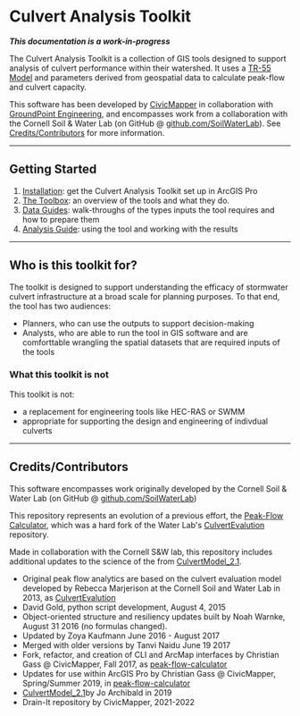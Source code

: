 # Culvert Analysis Toolkit

***This documentation is a work-in-progress***

The Culvert Analysis Toolkit is a collection of GIS tools designed to support analysis of culvert performance within their watershed. It uses a [TR-55 Model](https://www.nrcs.usda.gov/Internet/FSE_DOCUMENTS/stelprdb1044171.pdf) and parameters derived from geospatial data to calculate peak-flow and culvert capacity.

This software has been developed by [CivicMapper](https://www.civicmapper.com) in collaboration with [GroundPoint Engineering](https://groundpoint-engineering.com/), and encompasses work from a collaboration with the Cornell Soil & Water Lab (on GitHub @ [github.com/SoilWaterLab](https://github.com/SoilWaterLab)). See [Credits/Contributors](index.md#creditscontributors) for more information.

---

## Getting Started

1. [Installation](installation.md): get the Culvert Analysis Toolkit set up in ArcGIS Pro
2. [The Toolbox](agp-python-toolbox.md): an overview of the tools and what they do.
3. [Data Guides](data-overview.md): walk-throughs of the types inputs the tool requires and how to prepare them
4. [Analysis Guide](analysis-guide-overview.md): using the tool and working with the results

---

## Who is this toolkit for?

The toolkit is designed to support understanding the efficacy of stormwater culvert infrastructure at a broad scale for planning purposes. To that end, the tool has two audiences:

* Planners, who can use the outputs to support decision-making
* Analysts, who are able to run the tool in GIS software and are comforttable wrangling the spatial datasets that are required inputs of the tools

### What this toolkit is not

This toolkit is not:

* a replacement for engineering tools like HEC-RAS or SWMM
* appropriate for supporting the design and engineering of indivdual culverts

---

## Credits/Contributors

This software encompasses work originally developed by the Cornell Soil & Water Lab (on GitHub @ [github.com/SoilWaterLab](https://github.com/SoilWaterLab))

This repository represents an evolution of a previous effort, the [Peak-Flow Calculator](https://github.com/civicmapper/peak-flow-calculator/), which was a hard fork of the Water Lab's [CulvertEvalution](https://github.com/SoilWaterLab/CulvertEvaluation) repository. 

Made in collaboration with the Cornell S&W lab, this repository includes additional updates to the science of the from [CulvertModel_2.1](https://github.com/SoilWaterLab/CulvertModel_2.1).

* Original peak flow analytics are based on the culvert evaluation model developed by Rebecca Marjerison at the Cornell Soil and Water Lab in 2013, as [CulvertEvalution](https://github.com/SoilWaterLab/CulvertEvaluation)
* David Gold, python script development, August 4, 2015
* Object-oriented structure and resiliency updates built by Noah Warnke, August 31 2016 (no formulas changed).
* Updated by Zoya Kaufmann June 2016 - August 2017
* Merged with older versions by Tanvi Naidu June 19 2017
* Fork, refactor, and creation of CLI and ArcMap interfaces by Christian Gass @ CivicMapper, Fall 2017, as [peak-flow-calculator](https://github.com/civicmapper/peak-flow-calculator/)
* Updates for use within ArcGIS Pro by Christian Gass @ CivicMapper, Spring/Summer 2019, in [peak-flow-calculator](https://github.com/civicmapper/peak-flow-calculator/)
* [CulvertModel_2.1](https://github.com/SoilWaterLab/CulvertModel_2.1)by Jo Archibald in 2019
* Drain-It repository by CivicMapper, 2021-2022